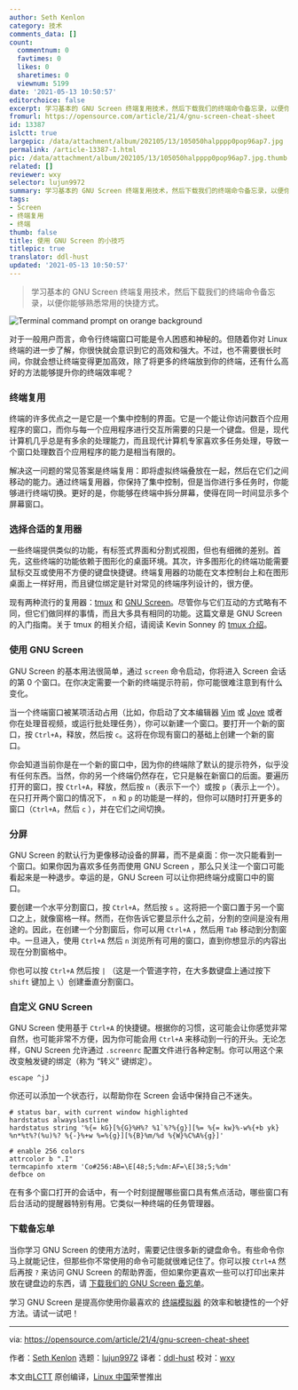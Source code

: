 ```yaml
---
author: Seth Kenlon
category: 技术
comments_data: []
count:
  commentnum: 0
  favtimes: 0
  likes: 0
  sharetimes: 0
  viewnum: 5199
date: '2021-05-13 10:50:57'
editorchoice: false
excerpt: 学习基本的 GNU Screen 终端复用技术，然后下载我们的终端命令备忘录，以便你能够熟悉常用的快捷方式。
fromurl: https://opensource.com/article/21/4/gnu-screen-cheat-sheet
id: 13387
islctt: true
largepic: /data/attachment/album/202105/13/105050halpppp0pop96ap7.jpg
permalink: /article-13387-1.html
pic: /data/attachment/album/202105/13/105050halpppp0pop96ap7.jpg.thumb.jpg
related: []
reviewer: wxy
selector: lujun9972
summary: 学习基本的 GNU Screen 终端复用技术，然后下载我们的终端命令备忘录，以便你能够熟悉常用的快捷方式。
tags:
- Screen
- 终端复用
- 终端
thumb: false
title: 使用 GNU Screen 的小技巧
titlepic: true
translator: ddl-hust
updated: '2021-05-13 10:50:57'
---
```



> 
> 学习基本的 GNU Screen 终端复用技术，然后下载我们的终端命令备忘录，以便你能够熟悉常用的快捷方式。
> 
> 
> 


![](/data/attachment/album/202105/13/105050halpppp0pop96ap7.jpg "Terminal command prompt on orange background")


对于一般用户而言，命令行终端窗口可能是令人困惑和神秘的。但随着你对 Linux 终端的进一步了解，你很快就会意识到它的高效和强大。不过，也不需要很长时间，你就会想让终端变得更加高效，除了将更多的终端放到你的终端，还有什么高好的方法能够提升你的终端效率呢？


### 终端复用


终端的许多优点之一是它是一个集中控制的界面。它是一个能让你访问数百个应用程序的窗口，而你与每一个应用程序进行交互所需要的只是一个键盘。但是，现代计算机几乎总是有多余的处理能力，而且现代计算机专家喜欢多任务处理，导致一个窗口处理数百个应用程序的能力是相当有限的。


解决这一问题的常见答案是终端复用：即将虚拟终端叠放在一起，然后在它们之间移动的能力。通过终端复用器，你保持了集中控制，但是当你进行多任务时，你能够进行终端切换。更好的是，你能够在终端中拆分屏幕，使得在同一时间显示多个屏幕窗口。


### 选择合适的复用器


一些终端提供类似的功能，有标签式界面和分割式视图，但也有细微的差别。首先，这些终端的功能依赖于图形化的桌面环境。其次，许多图形化的终端功能需要鼠标交互或使用不方便的键盘快捷键。终端复用器的功能在文本控制台上和在图形桌面上一样好用，而且键位绑定是针对常见的终端序列设计的，很方便。


现有两种流行的复用器：[tmux](https://github.com/tmux/tmux/wiki) 和 [GNU Screen](https://www.gnu.org/software/screen/)。尽管你与它们互动的方式略有不同，但它们做同样的事情，而且大多具有相同的功能。这篇文章是 GNU Screen 的入门指南。关于 tmux 的相关介绍，请阅读 Kevin Sonney 的 [tmux 介绍](https://opensource.com/article/20/1/tmux-console)。


### 使用 GNU Screen


GNU Screen 的基本用法很简单，通过 `screen` 命令启动，你将进入 Screen 会话的第 0 个窗口。在你决定需要一个新的终端提示符前，你可能很难注意到有什么变化。


当一个终端窗口被某项活动占用（比如，你启动了文本编辑器 [Vim](https://opensource.com/tags/vim) 或 [Jove](https://opensource.com/article/17/1/jove-lightweight-alternative-vim) 或者你在处理音视频，或运行批处理任务），你可以新建一个窗口。要打开一个新的窗口，按 `Ctrl+A`，释放，然后按 `c`。这将在你现有窗口的基础上创建一个新的窗口。


你会知道当前你是在一个新的窗口中，因为你的终端除了默认的提示符外，似乎没有任何东西。当然，你的另一个终端仍然存在，它只是躲在新窗口的后面。要遍历打开的窗口，按 `Ctrl+A`，释放，然后按 `n`（表示下一个）或按 `p`（表示上一个）。在只打开两个窗口的情况下， `n` 和 `p` 的功能是一样的，但你可以随时打开更多的窗口（`Ctrl+A`，然后 `c` ），并在它们之间切换。


### 分屏


GNU Screen 的默认行为更像移动设备的屏幕，而不是桌面：你一次只能看到一个窗口。如果你因为喜欢多任务而使用 GNU Screen ，那么只关注一个窗口可能看起来是一种退步。幸运的是，GNU Screen 可以让你把终端分成窗口中的窗口。


要创建一个水平分割窗口，按 `Ctrl+A`，然后按 `s` 。这将把一个窗口置于另一个窗口之上，就像窗格一样。然而，在你告诉它要显示什么之前，分割的空间是没有用途的。因此，在创建一个分割窗后，你可以用 `Ctrl+A` ，然后用 `Tab` 移动到分割窗中。一旦进入，使用 `Ctrl+A` 然后 `n` 浏览所有可用的窗口，直到你想显示的内容出现在分割窗格中。


你也可以按 `Ctrl+A` 然后按 `|` （这是一个管道字符，在大多数键盘上通过按下 `shift` 键加上 `\`）创建垂直分割窗口。


### 自定义 GNU Screen


GNU Screen 使用基于 `Ctrl+A` 的快捷键。根据你的习惯，这可能会让你感觉非常自然，也可能非常不方便，因为你可能会用 `Ctrl+A` 来移动到一行的开头。无论怎样，GNU Screen 允许通过 `.screenrc` 配置文件进行各种定制。你可以用这个来改变触发键的绑定（称为 “转义” 键绑定）。



```
escape ^jJ

```

你还可以添加一个状态行，以帮助你在 Screen 会话中保持自己不迷失。



```
# status bar, with current window highlighted
hardstatus alwayslastline
hardstatus string '%{= kG}[%{G}%H%? %1`%?%{g}][%= %{= kw}%-w%{+b yk} %n*%t%?(%u)%? %{-}%+w %=%{g}][%{B}%m/%d %{W}%C%A%{g}]'

# enable 256 colors
attrcolor b ".I"
termcapinfo xterm 'Co#256:AB=\E[48;5;%dm:AF=\E[38;5;%dm'
defbce on

```

在有多个窗口打开的会话中，有一个时刻提醒哪些窗口具有焦点活动，哪些窗口有后台活动的提醒器特别有用。它类似一种终端的任务管理器。


### 下载备忘单


当你学习 GNU Screen 的使用方法时，需要记住很多新的键盘命令。有些命令你马上就能记住，但那些你不常使用的命令可能就很难记住了。你可以按 `Ctrl+A` 然后再按 `?` 来访问 GNU Screen 的帮助界面，但如果你更喜欢一些可以打印出来并放在键盘边的东西，请 [下载我们的 GNU Screen 备忘单](https://opensource.com/downloads/gnu-screen-cheat-sheet)。


学习 GNU Screen 是提高你使用你最喜欢的 [终端模拟器](https://opensource.com/article/21/2/linux-terminals) 的效率和敏捷性的一个好方法。请试一试吧！




---


via: <https://opensource.com/article/21/4/gnu-screen-cheat-sheet>


作者：[Seth Kenlon](https://opensource.com/users/seth) 选题：[lujun9972](https://github.com/lujun9972) 译者：[ddl-hust](https://github.com/ddl-hust) 校对：[wxy](https://github.com/wxy)


本文由[LCTT](https://github.com/LCTT/TranslateProject) 原创编译，[Linux 中国](https://linux.cn/)荣誉推出